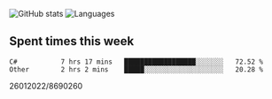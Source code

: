 ![GitHub stats](https://github-readme-stats.vercel.app/api?username=emipa606&theme=github_dark&show_icons=true) 
![Languages](https://github-readme-stats.vercel.app/api/top-langs/?username=emipa606&theme=github_dark&layout=compact)

## Spent times this week
<!--START_SECTION:waka-->

```text
C#           7 hrs 17 mins   ██████████████████░░░░░░░   72.52 %
Other        2 hrs 2 mins    █████░░░░░░░░░░░░░░░░░░░░   20.28 %
```

<!--END_SECTION:waka-->


26012022/8690260
